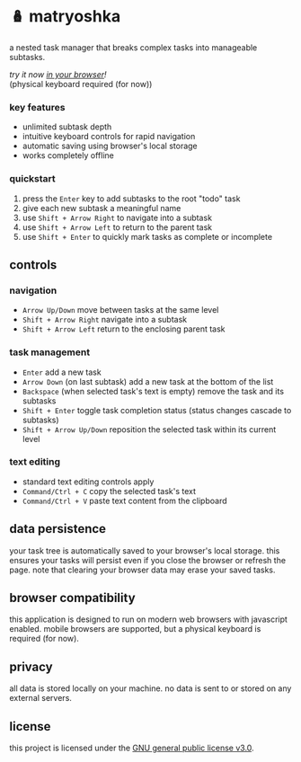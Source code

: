 # 🪆 matryoshka

a nested task manager that breaks complex tasks into manageable subtasks.

<i>try it now <a href="https://hunterirving.github.io/matryoshka/">in your browser</a>!</i>
<br>(physical keyboard required (for now))

### key features
- unlimited subtask depth
- intuitive keyboard controls for rapid navigation
- automatic saving using browser's local storage
- works completely offline

### quickstart
1. press the `Enter` key to add subtasks to the root "todo" task
2. give each new subtask a meaningful name
3. use `Shift + Arrow Right` to navigate into a subtask
4. use `Shift + Arrow Left` to return to the parent task
5. use `Shift + Enter` to quickly mark tasks as complete or incomplete

## controls

### navigation
- `Arrow Up/Down` move between tasks at the same level
- `Shift + Arrow Right` navigate into a subtask
- `Shift + Arrow Left` return to the enclosing parent task

### task management
- `Enter` add a new task
- `Arrow Down` (on last subtask) add a new task at the bottom of the list
- `Backspace` (when selected task's text is empty) remove the task and its subtasks
- `Shift + Enter` toggle task completion status (status changes cascade to subtasks)
- `Shift + Arrow Up/Down` reposition the selected task within its current level

### text editing
- standard text editing controls apply 
- `Command/Ctrl + C` copy the selected task's text
- `Command/Ctrl + V` paste text content from the clipboard

## data persistence
your task tree is automatically saved to your browser's local storage. this ensures your tasks will persist even if you close the browser or refresh the page. note that clearing your browser data may erase your saved tasks.

## browser compatibility
this application is designed to run on modern web browsers with javascript enabled. mobile browsers are supported, but a physical keyboard is required (for now).

## privacy
all data is stored locally on your machine. no data is sent to or stored on any external servers.

## license
this project is licensed under the <a href="https://github.com/hunterirving/matryoshka/blob/main/LICENSE">GNU general public license v3.0</a>.